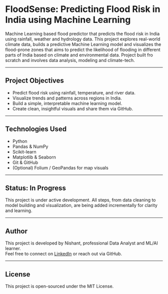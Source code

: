 # FloodSense: Predicting Flood Risk in India using Machine Learning
Machine Learning based flood predictor that predicts the flood risk in India using rainfall, weather and hydrology data. This project explores real-world climate data, builds a predictive Machine Learning model and visualizes the flood-prone zones that aims to predict the likelihood of flooding in different parts of India based on climate and environmental data. Project built fro scratch and involves data analysis, modeling and climate-tech.

---

## Project Objectives
- Predict flood risk using rainfall, temperature, and river data.
- Visualize trends and patterns across regions in India.
- Build a simple, interpretable machine learning model.
- Create clean, insightful visuals and share them via GitHub.

---

## Technologies Used
- Python
- Pandas & NumPy
- Scikit-learn
- Matplotlib & Seaborn
- Git & GitHub
- (Optional) Folium / GeoPandas for map visuals

---

## Status: In Progress
This project is under active development. All steps, from data cleaning to model building and visualization, are being added incrementally for clarity and learning.

---

## Author
This project is developed by Nishant, professional Data Analyst and ML/AI learner.  
Feel free to connect on [LinkedIn](https://www.linkedin.com/) or reach out via GitHub.

---

## License
This project is open-sourced under the MIT License.

